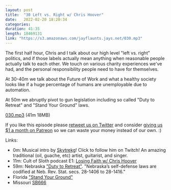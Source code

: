 ```yaml
---
layout: post
title:  "30 Left vs. Right w/ Chris Hoover"
date:   2022-02-20 18:20:34
categories: 
duration: 41:35
length: 18469131
link: "https://s3.amazonaws.com/jayflaunts.jays.net/030.mp3"
---
```


The first half hour, Chris and I talk about our high level "left vs. right" politics, and if those
labels actually mean anything when reasonable people actually talk to each other.
We touch on various charity experiences we've had, and the personal responsibility people need to
have for themselves. 

At 30-40m we talk about the Future of Work and what a healthy society looks like
if a huge percentage of humans are unemployable due to automation.

At 50m we abruptly pivot to gun legislation including so called "Duty to Retreat"
and "Stand Your Ground" laws.

<a href="{{site.storage_url}}/030.mp3" target="_blank">030.mp3</a> (41m 18MB)

If you like this episode please [retweet us on Twitter](https://twitter.com/jayflaunts)
and consider [giving us $1 a month on Patreon](https://www.patreon.com/jayflaunts)
so we can waste your money instead of our own. :)

Links:
* 0m: Musical intro by [Skytrekg](http://twitch.tv/skytrekg)! Click to follow him on Twitch! An amazing
traditional (oil, guache, etc) artist, guitarist, and singer.
* 11m: Cult of Sloth podcast E1: [Losing Faith w/ Chris Hoover](https://pca.st/owv4fnt4)
* 59m: Nebraska ["Duty to Retreat"](https://nebraskalegislature.gov/laws/statutes.php?statute=28-1409). "Nebraska’s self-defense laws are codified at Neb. Rev. Stat.
secs. 28-1406 to 28-1416."
* Florida ["Stand Your Ground"](https://codes.findlaw.com/fl/title-xlvi-crimes/fl-st-sect-776-012.html)
* Missouri [SB666](https://legiscan.com/MO/bill/SB666/2022)

